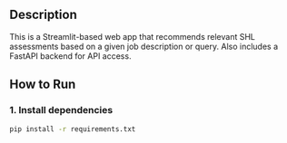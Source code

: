 ## Description

This is a Streamlit-based web app that recommends relevant SHL assessments based on a given job description or query. Also includes a FastAPI backend for API access.

## How to Run

### 1. Install dependencies
```bash
pip install -r requirements.txt
